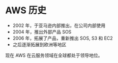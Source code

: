 # AWS 历史

- 2002 年，于亚马逊内部推出，在公司内部使用
- 2004 年，推出外部产品 SOS
- 2006 年，拓展了产品，重新推出 SOS, S3 和 EC2
- 之后逐渐拓展到欧洲等地区

现在 AWS 在云服务领域在全球都处于领导地位。
